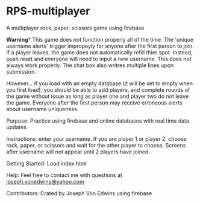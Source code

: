 # RPS-multiplayer
A multiplayer rock, paper, scissors game using firebase

****Warning*****
This game does not function properly all of the time. The 'unique username alerts' trigger impropeyly for anyone after the first person to join. If a player leaves, the game does not automatically refill thier spot. Instead, push reset and everyone will need to input a new username. This does not always work properly. The chat box also writres multiple lines upon submission.

However... if you load with an empty database (it will be set to empty when you first load), you should be able to add players, and complete rounds of the game without issue as long as player one and player two do not leave the game. Everyone after the first person may receive erroneous alerts about username uniqueness. 


Purpose: Practice using firebase and online databases with real time data updates

Instructions: enter your username. If you are player 1 or player 2, choose rock, paper, or scissors and wait for the other player to choose. Screens after username will not appear until 2 players have joined.

Getting Started: Load index.html

Help: Feel free to contact me with questions at joseph.vonedwins@yahoo.com

Contributors: Crated by Joseph Von Edwins using firebase